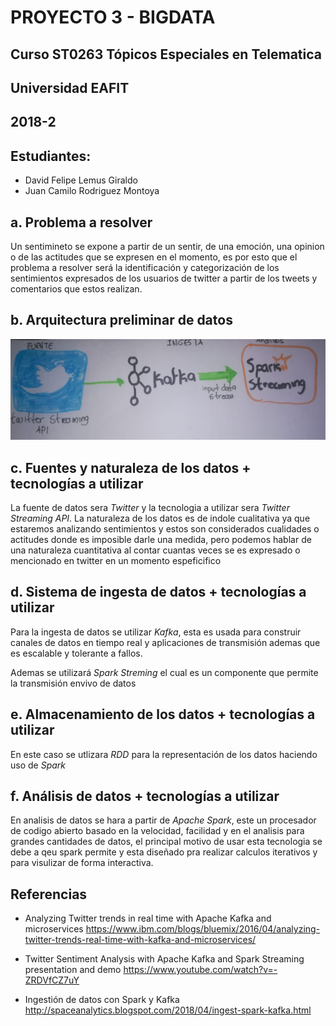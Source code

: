 # PROYECTO 3 - BIGDATA
## Curso ST0263 Tópicos Especiales en Telematica
## Universidad EAFIT
## 2018-2

## Estudiantes:
* David Felipe Lemus Giraldo
* Juan Camilo Rodriguez Montoya

## a. Problema a resolver ##

Un sentimineto se expone a partir de un sentir, de una emoción, una opinion o de las actitudes que se expresen en el momento, es por esto que el problema a resolver será la identificación y categorización de los sentimientos expresados de los usuarios de twitter a partir de los tweets y comentarios que estos realizan.

## b. Arquitectura preliminar de datos ##
![GitHub arquitectura](arquitectura.jpg)

## c. Fuentes y naturaleza de los datos + tecnologías a utilizar ##

La fuente de datos sera *Twitter* y la tecnologia a utilizar sera *Twitter Streaming API*.
La naturaleza de los datos es de indole cualitativa ya que estaremos analizando sentimientos y estos son considerados cualidades o actitudes donde es imposible darle una medida, pero podemos hablar de una naturaleza cuantitativa al contar cuantas veces se es expresado o mencionado en twitter en un momento espeficifico

## d. Sistema de ingesta de datos + tecnologías a utilizar ##

Para la ingesta de datos se utilizar *Kafka*, esta es usada para construir canales de datos en tiempo real y aplicaciones de transmisión ademas que es escalable y tolerante a fallos.

Ademas se utilizará *Spark Streming* el cual es un componente que permite la transmisión envivo de datos

## e. Almacenamiento de los datos + tecnologías a utilizar ##

En este caso se utlizara *RDD* para la representación de los datos haciendo uso de *Spark*

## f. Análisis de datos + tecnologías a utilizar ##

En analisis de datos se hara a partir de *Apache Spark*, este un procesador de codigo abierto basado en la velocidad, facilidad y en el analisis para grandes cantidades de datos, el principal motivo de usar esta tecnologia se debe a qeu spark permite y esta diseñado pra realizar calculos iterativos y para visulizar de forma interactiva.



## Referencias ##

* Analyzing Twitter trends in real time with Apache Kafka and microservices
https://www.ibm.com/blogs/bluemix/2016/04/analyzing-twitter-trends-real-time-with-kafka-and-microservices/

* Twitter Sentiment Analysis with Apache Kafka and Spark Streaming presentation and demo
https://www.youtube.com/watch?v=-ZRDVfCZ7uY

* Ingestión de datos con Spark y Kafka http://spaceanalytics.blogspot.com/2018/04/ingest-spark-kafka.html


